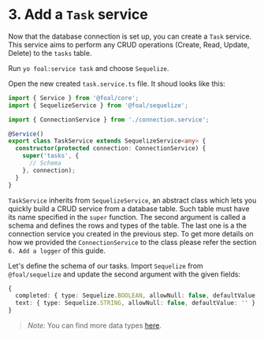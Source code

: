 # 3. Add a `Task` service

Now that the database connection is set up, you can create a `Task` service. This service aims to perform any CRUD operations (Create, Read, Update, Delete) to the `tasks` table.

Run `yo foal:service task` and choose `Sequelize`.

Open the new created `task.service.ts` file. It shoud looks like this:

```typescript
import { Service } from '@foal/core';
import { SequelizeService } from '@foal/sequelize';

import { ConnectionService } from './connection.service';

@Service()
export class TaskService extends SequelizeService<any> {
  constructor(protected connection: ConnectionService) {
    super('tasks', {
      // Schema
    }, connection);
  }
}

```

`TaskService` inherits from `SequelizeService`, an abstract class which lets you quickly build a CRUD service from a database table. Such table must have its name specified in the `super` function. The second argument is called a schema and defines the rows and types of the table. The last one is a the connection service you created in the previous step. To get more details on how we provided the `ConnectionService` to the class please refer the section `6. Add a logger` of this guide.

Let's define the schema of our tasks. Import `Sequelize` from `@foal/sequelize` and update the second argument with the given fields:

```typescript
{
  completed: { type: Sequelize.BOOLEAN, allowNull: false, defaultValue: false },
  text: { type: Sequelize.STRING, allowNull: false, defaultValue: '' }
}
```

> *Note:* You can find more data types [here](http://docs.sequelizejs.com/manual/tutorial/models-definition.html).
